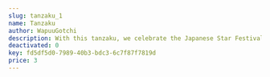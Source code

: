 ```yaml
---
slug: tanzaku_1
name: Tanzaku
author: WapuuGotchi
description: With this tanzaku, we celebrate the Japanese Star Festival (Tanabata) 2024. Special thanks go to the design team at Kitypaws Design.
deactivated: 0
key: fd5df5d0-7989-40b3-bdc3-6c7f87f7819d
price: 3
---
```

